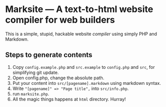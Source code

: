Marksite — A text-to-html website compiler for web builders 
===========================================================

This is a simple, stupid, hackable website *compiler* using simply PHP and Markdown.

Steps to generate contents
--------------------------
1. Copy `config.example.php` and `src.example` to `config.php` and `src`, for simplifying git update.
2. Open config.php, change the absolute path.
3. Put your content into `src/[pagename].markdown` using markdown syntax.
4. Write `"[pagename]" => "Page title",` into `src/info.php`.
5. run `marksite.php`.
6. All the magic things happens at `html` directory. Hurray!
